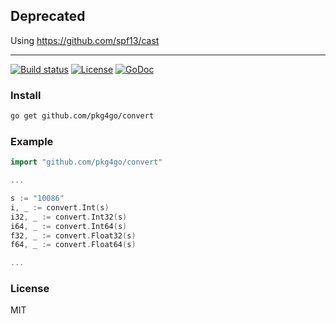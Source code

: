 ## Deprecated

Using https://github.com/spf13/cast

---------------------------------------------

[![Build status][travis-img]][travis-url]
[![License][license-img]][license-url]
[![GoDoc][doc-img]][doc-url]

### Install

```bash
go get github.com/pkg4go/convert
```

### Example

```go
import "github.com/pkg4go/convert"

...

s := "10086"
i, _ := convert.Int(s)
i32, _ := convert.Int32(s)
i64, _ := convert.Int64(s)
f32, _ := convert.Float32(s)
f64, _ := convert.Float64(s)

...

```

### License
MIT

[doc-img]: https://img.shields.io/badge/GoDoc-reference-green.svg?style=flat-square
[doc-url]: https://pkg.go.dev/github.com/pkg4go/convert?tab=overview
[travis-img]: https://img.shields.io/travis/pkg4go/convert.svg?style=flat-square
[travis-url]: https://travis-ci.org/pkg4go/convert
[license-img]: https://img.shields.io/badge/license-MIT-green.svg?style=flat-square
[license-url]: https://opensource.org/licenses/MIT
